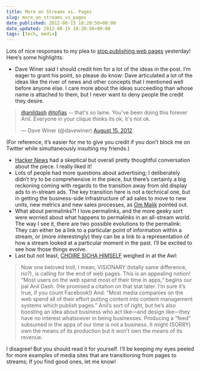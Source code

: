 ```yaml
---
title: More on Streams vs. Pages
slug: more_on_streams_vs_pages
date_published: 2012-08-15 18:20:56+00:00
date_updated: 2012-08-15 18:20:56+00:00
tags: [tech, media]
---
```

Lots of nice responses to my plea to [stop publishing web pages](/2012/08/14/stop_publishing_web_pages/) yesterday! Here’s some highlights:

- Dave Winer said I should credit him for a lot of the ideas in the post. I’m eager to grant his point, so please do know: Dave articulated a lot of the ideas like the river of news and other concepts that I mentioned well before anyone else. I care more about the ideas succeeding than whose name is attached to them, but I never want to deny people the credit they desire.

<blockquote class="twitter-tweet" data-dnt="true" data-theme="dark"><p lang="en" dir="ltr"><a href="https://twitter.com/anildash?ref_src=twsrc%5Etfw">@anildash</a> <a href="https://twitter.com/tofias?ref_src=twsrc%5Etfw">@tofias</a> -- that&#39;s so lame. You&#39;ve been doing this forever Anil. Everyone in your clique thinks its ok, it&#39;s not ok.</p>&mdash; Dave Winer (@davewiner) <a href="https://twitter.com/davewiner/status/235682593557852162?ref_src=twsrc%5Etfw">August 15, 2012</a></blockquote> <script async src="https://platform.twitter.com/widgets.js" charset="utf-8"></script>

(For reference, it’s easier for me to give you credit if you don’t block me on Twitter while simultaneously insulting my friends.)  
 * [Hacker News](http://news.ycombinator.com/item?id=4383674) had a skeptical but overall pretty thoughtful conversation about the piece. I really liked it!  
 * Lots of people had more questions about advertising; I deliberately didn’t try to be comprehensive in the piece, but there’s certainly a big reckoning coming with regards to the transition away from old display ads to in-stream ads. The key transition here is not a technical one, but in getting the business-side infrastructure of ad sales to move to new units, new metrics and new sales processes, as [Om Malik](https://twitter.com/om/status/235710089414197250) pointed out.  
 * What about permalinks?! I love permalinks, and the more geeky sort were worried about what happens to permalinks in an all-stream world. The way I see it, there are two possible evolutions to the permalink: They can either be a link to a particular point of information within a stream, or (more interestingly) they can be a link to a representation of how a stream looked at a particular moment in the past. I’ll be excited to see how those things evolve.  
 * Last but not least, [CHOIRE SICHA HIMSELF](http://www.theawl.com/2012/08/the-pretty-new-web-and-the-future-of-native-advertising) weighed in at the Awl:

> Now one beloved troll, I mean, VISIONARY (totally same difference, no?), is calling for the end of web pages. This is an appealing notion! “Most users on the web spend most of their time in apps,” begins our pal Anil Dash. (He promised a citation on that stat later. I’m sure it’s true, if you count Facebook!) And: “Most media companies on the web spend all of their effort putting content into content management systems which publish pages.” Anil’s sort of right, but he’s also boosting an idea about business who act like—and design like—they have no interest whatsoever in being businesses. Producing a “feed” subsumed in the apps of our time is not a business. It might (SORRY) own the means of its production but it won’t own the means of its revenue.

I disagree! But you should read it for yourself. I’ll be keeping my eyes peeled for more examples of media sites that are transitioning from pages to streams; If you find good ones, let me know!
